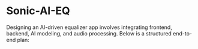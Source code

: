 # Sonic-AI-EQ
Designing an AI-driven equalizer app involves integrating frontend, backend, AI modeling, and audio processing. Below is a structured end-to-end plan:

